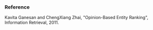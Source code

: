 ### Reference

Kavita Ganesan and ChengXiang Zhai, "Opinion-Based Entity Ranking", Information Retrieval, 2011. 
